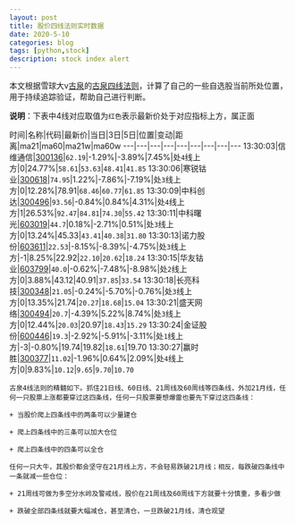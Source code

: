 ```yaml
---
layout: post
title: 股价四线法则实时数据
date: 2020-5-10
categories: blog
tags: [python,stock]
description: stock index alert
---
```



本文根据雪球大v[古泉](https://xueqiu.com/u/7148646888)的[古泉四线法则](https://xueqiu.com/7148646888/130498192)，计算了自己的一些自选股当前所处位置，用于持续追踪验证，帮助自己进行判断。

**说明**：下表中4线对应取值为`红色`表示最新价处于对应指标上方，属正面

时间|名称|代码|最新价|当日|3日|5日|位置|变动|距离|ma21|ma60|ma21w|ma60w
---|---|---|---|---|---|---|---|---
13:30:03|信维通信|[300136](https://xueqiu.com/S/SZ300136)|`62.19`|-1.29%|-3.89%|7.45%|处`4`线上方|0|24.77%|`58.61`|`53.63`|`48.41`|`41.85`
13:30:06|寒锐钴业|[300618](https://xueqiu.com/S/SZ300618)|`74.95`|1.22%|-7.86%|-7.19%|处`3`线上方|0|12.28%|78.91|`68.46`|`60.77`|`61.85`
13:30:09|中科创达|[300496](https://xueqiu.com/S/SZ300496)|`93.56`|-0.84%|0.84%|4.31%|处`4`线上方|1|26.53%|`92.47`|`84.81`|`74.30`|`55.42`
13:30:11|中科曙光|[603019](https://xueqiu.com/S/SH603019)|`44.7`|0.18%|-2.71%|0.51%|处`3`线上方|0|13.24%|45.33|`43.41`|`40.38`|`31.80`
13:30:13|诺力股份|[603611](https://xueqiu.com/S/SH603611)|`22.53`|-8.15%|-8.39%|-4.75%|处`3`线上方|-1|8.25%|22.92|`22.10`|`20.62`|`18.24`
13:30:15|华友钴业|[603799](https://xueqiu.com/S/SH603799)|`40.0`|-0.62%|-7.48%|-8.98%|处`2`线上方|0|3.88%|43.12|40.91|`37.85`|`33.54`
13:30:18|长亮科技|[300348](https://xueqiu.com/S/SZ300348)|`21.05`|-0.24%|-5.70%|-0.76%|处`3`线上方|0|13.35%|21.74|`20.27`|`18.68`|`15.04`
13:30:21|盛天网络|[300494](https://xueqiu.com/S/SZ300494)|`20.7`|-4.39%|5.22%|8.74%|处`3`线上方|0|12.44%|`20.03`|20.97|`18.43`|`15.29`
13:30:24|金证股份|[600446](https://xueqiu.com/S/SH600446)|`19.3`|-2.92%|-5.91%|-3.11%|处`1`线上方|-3|-0.80%|19.74|19.82|`18.61`|19.70
13:30:27|赢时胜|[300377](https://xueqiu.com/S/SZ300377)|`11.02`|-1.96%|0.64%|2.09%|处`4`线上方|0|9.83%|`10.12`|`9.65`|`9.70`|`10.70`

```
古泉4线法则的精髓如下。抓住21日线、60日线、21周线及60周线等四条线，外加21月线，任何一只股票上涨都要穿过这四条线，任何一只股票要想爆雷也要先下穿过这四条线：

+ 当股价爬上四条线中的两条可以少量建仓

+ 爬上四条线中的三条可以加大仓位

+ 爬上四条线中的四条可以全仓

任何一只大牛，其股价都会坚守在21月线上方，不会轻易跌破21月线；相反，每跌破四条线中一条就减一些仓位：

+ 21周线可做为多空分水岭及警戒线，股价在21周线及60周线下方就要十分慎重，多看少做

+ 跌破全部四条线就要大幅减仓，甚至清仓，一旦跌破21月线，清仓观望
```